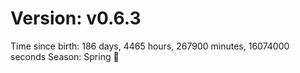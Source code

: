 # Version: v0.6.3
Time since birth: 186 days, 4465 hours, 267900 minutes, 16074000 seconds
Season: Spring 🌸
